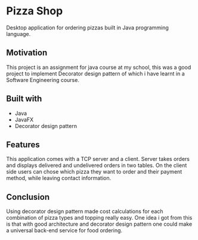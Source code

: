 # Pizza Shop
Desktop application for ordering pizzas built in Java programming language.
## Motivation
This project is an assignment for java course at my school, this was a good project to implement Decorator design pattern of which i have learnt in a Software Engineering course. 
## Built with

 - Java
 - JavaFX
 - Decorator design pattern
## Features
This application comes with a TCP server and a client. Server takes orders and displays delivered and undelivered orders in two tables. On the client side users can chose which pizza they want to order and their payment method, while leaving contact information.

## Conclusion
Using decorator design pattern made cost calculations for each combination of pizza types and topping really easy. One idea i got from this is that with good architecture and decorator design pattern one could make a universal back-end service for food ordering.

 